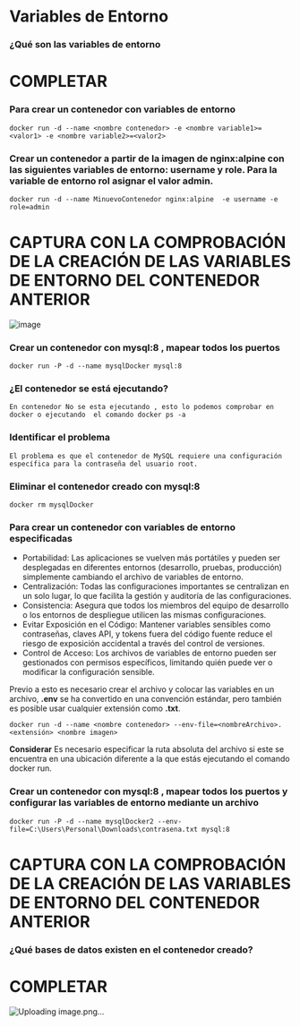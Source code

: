 # Variables de Entorno
### ¿Qué son las variables de entorno
# COMPLETAR

### Para crear un contenedor con variables de entorno

```
docker run -d --name <nombre contenedor> -e <nombre variable1>=<valor1> -e <nombre variable2>=<valor2>
```

### Crear un contenedor a partir de la imagen de nginx:alpine con las siguientes variables de entorno: username y role. Para la variable de entorno rol asignar el valor admin.
```
docker run -d --name MinuevoContenedor nginx:alpine  -e username -e role=admin
```
# CAPTURA CON LA COMPROBACIÓN DE LA CREACIÓN DE LAS VARIABLES DE ENTORNO DEL CONTENEDOR ANTERIOR
![image](https://github.com/jossC11/2024A-ISWD633-GR1/assets/94476123/1aa34cff-270f-4f8d-b789-25d468e295b5)


### Crear un contenedor con mysql:8 , mapear todos los puertos
```
docker run -P -d --name mysqlDocker mysql:8
```
### ¿El contenedor se está ejecutando?
```
En contenedor No se esta ejecutando , esto lo podemos comprobar en docker o ejecutando  el comando docker ps -a 

```
### Identificar el problema
```
El problema es que el contenedor de MySQL requiere una configuración específica para la contraseña del usuario root. 
```
### Eliminar el contenedor creado con mysql:8 
```
docker rm mysqlDocker
```
### Para crear un contenedor con variables de entorno especificadas
- Portabilidad: Las aplicaciones se vuelven más portátiles y pueden ser desplegadas en diferentes entornos (desarrollo, pruebas, producción) simplemente cambiando el archivo de variables de entorno.
- Centralización: Todas las configuraciones importantes se centralizan en un solo lugar, lo que facilita la gestión y auditoría de las configuraciones.
- Consistencia: Asegura que todos los miembros del equipo de desarrollo o los entornos de despliegue utilicen las mismas configuraciones.
- Evitar Exposición en el Código: Mantener variables sensibles como contraseñas, claves API, y tokens fuera del código fuente reduce el riesgo de exposición accidental a través del control de versiones.
- Control de Acceso: Los archivos de variables de entorno pueden ser gestionados con permisos específicos, limitando quién puede ver o modificar la configuración sensible.

Previo a esto es necesario crear el archivo y colocar las variables en un archivo, **.env** se ha convertido en una convención estándar, pero también es posible usar cualquier extensión como **.txt**.
```
docker run -d --name <nombre contenedor> --env-file=<nombreArchivo>.<extensión> <nombre imagen>
```
**Considerar**
Es necesario especificar la ruta absoluta del archivo si este se encuentra en una ubicación diferente a la que estás ejecutando el comando docker run.

### Crear un contenedor con mysql:8 , mapear todos los puertos y configurar las variables de entorno mediante un archivo
```
docker run -P -d --name mysqlDocker2 --env-file=C:\Users\Personal\Downloads\contrasena.txt mysql:8
```
# CAPTURA CON LA COMPROBACIÓN DE LA CREACIÓN DE LAS VARIABLES DE ENTORNO DEL CONTENEDOR ANTERIOR 



### ¿Qué bases de datos existen en el contenedor creado?
# COMPLETAR
![Uploading image.png…]()
